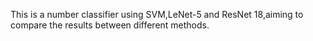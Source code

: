 This is a number classifier using SVM,LeNet-5 and ResNet 18,aiming to compare the results between different methods.
